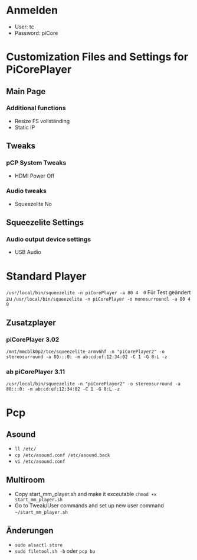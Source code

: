 # Anmelden
* User: tc
* Password: piCore
# Customization Files and Settings for PiCorePlayer
## Main Page
### Additional functions
* Resize FS vollständing
* Static IP
## Tweaks
### pCP System Tweaks
* HDMI Power Off
### Audio tweaks
* Squeezelite No
## Squeezelite Settings
### Audio output device settings
* USB Audio
# Standard Player
```/usr/local/bin/squeezelite -n piCorePlayer -a 80 4  0```
Für Test geändert zu
```/usr/local/bin/squeezelite -n piCorePlayer -o monosurroundl -a 80 4  0```
## Zusatzplayer
### piCorePlayer 3.02
```/mnt/mmcblk0p2/tce/squeezelite-armv6hf -n "piCorePlayer2" -o stereosurround -a 80:::0: -m ab:cd:ef:12:34:02 -C 1 -G 8:L -z```
### ab piCorePlayer 3.11
```/usr/local/bin/squeezelite -n "piCorePlayer2" -o stereosurround -a 80:::0: -m ab:cd:ef:12:34:02 -C 1 -G 8:L -z```
# Pcp
## Asound
* ```ll /etc/```
* ```cp /etc/asound.conf /etc/asound.back```
* ```vi /etc/asound.conf```
## Multiroom
* Copy start_mm_player.sh and make it exceutable ```chmod +x start_mm_player.sh```
* Go to Tweak/User commands and set up new user command ```~/start_mm_player.sh```
## Änderungen
* ```sudo alsactl store```
* ```sudo filetool.sh -b``` oder ```pcp bu```
